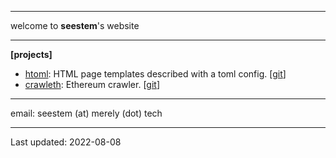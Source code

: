 
---

welcome to __seestem__'s website

---

__[projects]__

- [htoml](./projects/htoml.html): HTML page templates described with a toml config. [[git](https://codeberg.org/seestem/htoml)]
- [crawleth](./projects/crawleth.html): Ethereum crawler. [[git](https://codeberg.org/seestem/crawleth)]

___

email:  seestem (at) merely (dot) tech

---
Last updated: 2022-08-08
